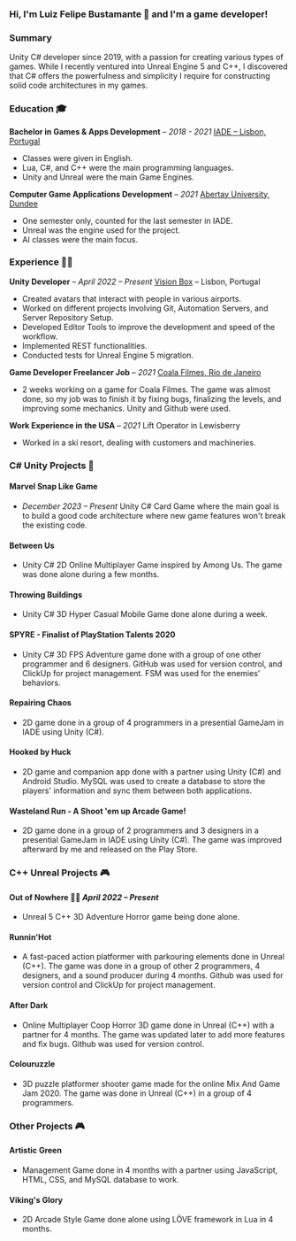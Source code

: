 ### Hi, I'm Luiz Felipe Bustamante 👋 and I'm a game developer!


### Summary
Unity C# developer since 2019, with a passion for creating various types of games. While I recently ventured into Unreal Engine 5 and C++, I discovered that C# offers the powerfulness and simplicity I require for constructing solid code architectures in my games.


### Education 🎓
**Bachelor in Games & Apps Development** – *2018 - 2021*
[IADE – Lisbon, Portugal](https://www.iade.europeia.pt/en/)
- Classes were given in English.
- Lua, C#, and C++ were the main programming languages.
- Unity and Unreal were the main Game Engines.

**Computer Game Applications Development** – *2021*
[Abertay University, Dundee](https://www.abertay.ac.uk/)
- One semester only, counted for the last semester in IADE.
- Unreal was the engine used for the project.
- AI classes were the main focus.


### Experience 👨‍💻
**Unity Developer** – *April 2022 – Present*
[Vision Box](https://www.vision-box.com/) – Lisbon, Portugal
- Created avatars that interact with people in various airports.
- Worked on different projects involving Git, Automation Servers, and Server Repository Setup.
- Developed Editor Tools to improve the development and speed of the workflow.
- Implemented REST functionalities.
- Conducted tests for Unreal Engine 5 migration.

**Game Developer Freelancer Job** – *2021*
[Coala Filmes, Rio de Janeiro](https://coalafilmes.com.br/)
- 2 weeks working on a game for Coala Filmes. The game was almost done, so my job was to finish it by fixing bugs, finalizing the levels, and improving some mechanics. Unity and Github were used.

**Work Experience in the USA** – *2021*
Lift Operator in Lewisberry
- Worked in a ski resort, dealing with customers and machineries.


### C# Unity Projects 🚀
#### Marvel Snap Like Game
- *December 2023 – Present*
  Unity C# Card Game where the main goal is to build a good code architecture where new game features won't break the existing code.

#### Between Us
- Unity C# 2D Online Multiplayer Game inspired by Among Us. The game was done alone during a few months.

#### Throwing Buildings
- Unity C# 3D Hyper Casual Mobile Game done alone during a week.

#### SPYRE - Finalist of PlayStation Talents 2020
- Unity C# 3D FPS Adventure game done with a group of one other programmer and 6 designers. GitHub was used for version control, and ClickUp for project management. FSM was used for the enemies’ behaviors.

#### Repairing Chaos
- 2D game done in a group of 4 programmers in a presential GameJam in IADE using Unity (C#).
  
#### Hooked by Huck
- 2D game and companion app done with a partner using Unity (C#) and Android Studio. MySQL was used to create a database to store the players' information and sync them between both applications.
  
#### Wasteland Run - A Shoot 'em up Arcade Game!
- 2D game done in a group of 2 programmers and 3 designers in a presential GameJam in IADE using Unity (C#). The game was improved afterward by me and released on the Play Store.


### C++ Unreal Projects 🎮
#### Out of Nowhere 🐕‍🦺 *April 2022 – Present*

-  Unreal 5 C++ 3D Adventure Horror game being done alone.

#### Runnin'Hot
- A fast-paced action platformer with parkouring elements done in Unreal (C++). The game was done in a group of other 2 programmers, 4 designers, and a sound producer during 4 months. Github was used for version control and ClickUp for project management.

#### After Dark
- Online Multiplayer Coop Horror 3D game done in Unreal (C++) with a partner for 4 months. The game was updated later to add more features and fix bugs. Github was used for version control.

#### Colouruzzle
- 3D puzzle platformer shooter game made for the online Mix And Game Jam 2020. The game was done in Unreal (C++) in a group of 4 programmers.


### Other Projects 🎮
#### Artistic Green
- Management Game done in 4 months with a partner using JavaScript, HTML, CSS, and MySQL database to work.

#### Viking's Glory
- 2D Arcade Style Game done alone using LÖVE framework in Lua in 4 months.

